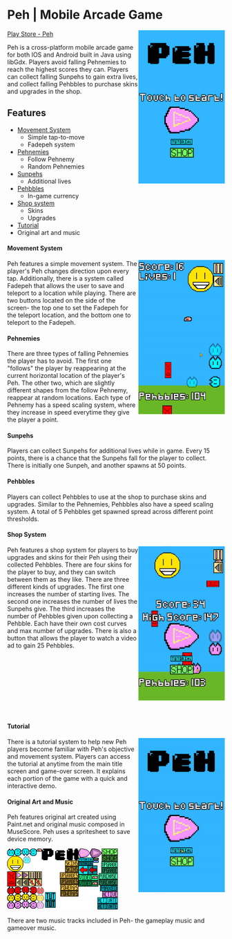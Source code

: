 # Peh | Mobile Arcade Game
<img src="assets/images/title.png" alt="title" style="float:right; width:200px"/>

[Play Store - Peh](https://play.google.com/store/apps/details?id=com.charizard832.game)

Peh is a cross-platform mobile arcade game for both IOS and Android built in Java using libGdx. Players avoid falling Pehnemies to reach the highest scores they can. Players can collect falling Sunpehs to gain extra lives, and collect falling Pehbbles to purchase skins and upgrades in the shop.


## Features
 - [Movement System](#movement-system)
   - Simple tap-to-move
   - Fadepeh system
 - [Pehnemies](#pehnemies)
   - Follow Pehnemy
   - Random Pehnemies
 - [Sunpehs](#sunpehs)
   - Additional lives
 - [Pehbbles](#pehbbles) 
   - In-game currency
 - [Shop system](#shop-system)
   - Skins
   - Upgrades
 - [Tutorial](#tutorial)
 - Original art and music

#### Movement System 
<img src="assets/gifs/gameplay.gif" alt="gameplay" style="float:right; width:200px"/>
Peh features a simple movement system. The player's Peh changes direction upon every tap. Additionally, there is a system called Fadepeh that allows the user to save and teleport to a location while playing. There are two buttons located on the side of the screen- the top one to set the Fadepeh for the teleport location, and the bottom one to teleport to the Fadepeh.

#### Pehnemies
There are three types of falling Pehnemies the player has to avoid. The first one "follows" the player by reappearing at the current horizontal location of the player's Peh. The other two, which are slightly different shapes from the follow Pehnemy, reappear at random locations. Each type of Pehnemy has a speed scaling system, where they increase in speed everytime they give the player a point.

#### Sunpehs
Players can collect Sunpehs for additional lives while in game. Every 15 points, there is a chance that the Sunpehs fall for the player to collect. There is initially one Sunpeh, and another spawns at 50 points.

#### Pehbbles
Players can collect Pehbbles to use at the shop to purchase skins and upgrades. Similar to the Pehnemies, Pehbbles also have a speed scaling system. A total of 5 Pehbbles get spawned spread across different point thresholds.

#### Shop System
<img src="assets/gifs/shop.gif" alt="shop" style="float:right; width:200px"/>
<div style="height:389px">
Peh features a shop system for players to buy upgrades and skins for their Peh using their collected Pehbbles. There are four skins for the player to buy, and they can switch between them as they like. There are three different kinds of upgrades. The first one increases the number of starting lives. The second one increases the number of lives the Sunpehs give. The third increases the number of Pehbbles given upon collecting a Pehbble. Each have their own cost curves and max number of upgrades. There is also a button that allows the player to watch a video ad to gain 25 Pehbbles.
</div>

#### Tutorial
<img src="assets/gifs/tutorial.gif" alt="tutorial" style="float:right; width:200px"/>
There is a tutorial system to help new Peh players become familiar with Peh's objective and movement system. Players can access the tutorial at anytime from the main title screen and game-over screen. It explains each portion of the game with a quick and interactive demo.

#### Original Art and Music
Peh features original art created using Paint.net and original music composed in MuseScore. Peh uses a spritesheet to save device memory.

![Spritesheet](assets/images/texture.png)

There are two music tracks included in Peh- the gameplay music and gameover music.